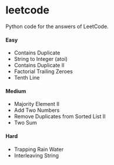 # leetcode
Python code for the answers of LeetCode.

#### Easy
- Contains Duplicate
- String to Integer (atoi)
- Contains Duplicate II
- Factorial Trailing Zeroes
- Tenth Line

#### Medium
- Majority Element II
- Add Two Numbers
- Remove Duplicates from Sorted List II
- Two Sum

#### Hard
- Trapping Rain Water
- Interleaving String
